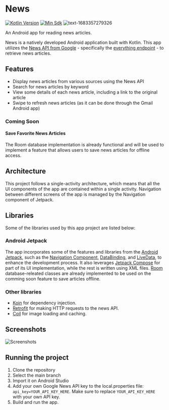 ﻿
# News
[![Kotlin Version](https://img.shields.io/badge/kotlin-1.8.2-blue.svg)](https://kotlinlang.org) [![Min Sdk](https://img.shields.io/badge/minSdk-24-green.svg)](https://developer.android.com/about/versions/android-7.0)
![text-1683357279326](https://user-images.githubusercontent.com/20100533/236609315-2006d227-dae1-449e-9a86-fb3ec376247b.png)

An Android app for reading news articles.

News is a natively developed Android application built with Kotlin. This app utilizes the [News API from Google](https://newsapi.org/) - specifically the [everything endpoint](https://newsapi.org/docs/endpoints/everything.) - to retrieve news articles.

## Features

-   Display news articles from various sources using the News API
-   Search for news articles by keyword
-   View some details of each news article, including a link to the original article
-   Swipe to refresh news articles (as it can be done through the Gmail Android app)

### Coming Soon

#### Save Favorite News Articles

The Room database implementation is already functional and will be used to implement a feature that allows users to save news articles for offline access.


## Architecture

This project follows a single-activity architecture, which means that all the UI components of the app are contained within a single activity. Navigation between different screens of the app is managed by the Navigation component of Jetpack.


## Libraries
Some of the libraries used by this app project are listed below:

### Android Jetpack
The app incorporates some of the features and libraries from the [Android Jetpack](https://developer.android.com/jetpack), such as the [Navigation Component](https://developer.android.com/guide/navigation/navigation-getting-started), [DataBinding](https://developer.android.com/topic/libraries/data-binding), and [LiveData](https://developer.android.com/topic/libraries/architecture/livedata), to enhance the development process. It also leverages  [Jetpack Compose](https://developer.android.com/jetpack/compose) for part of its UI implementation, while the rest is written using XML files. [Room](https://developer.android.com/training/data-storage/room) database-releated classes are already implemented to be used on the comming soon feature to save articles offline.

### Other libraries
-   [Koin](https://insert-koin.io/) for dependency injection.
-   [Retrofit](https://square.github.io/retrofit/) for making HTTP requests to the news API.
-   [Coil](https://coil-kt.github.io/coil/) for image loading and caching.

## Screenshots
![Screenshots](https://user-images.githubusercontent.com/20100533/236609050-cb67c42e-e047-428d-8113-3d48a90c9213.png)

## Running the project

1.  Clone the repository
2.  Select the main branch
3.  Import it on Android Studio
4.  Add your own Google News API key to the local.properties file:
    `api_key=YOUR_API_KEY_HERE`.
    Make sure to replace `YOUR_API_KEY_HERE` with your own API key.
5. Build and run the app.